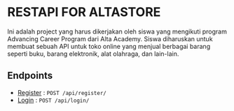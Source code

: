 # RESTAPI FOR ALTASTORE

Ini adalah project yang harus dikerjakan oleh siswa yang mengikuti
program Advancing Career Program dari Alta Academy. 
Siswa diharuskan untuk membuat sebuah API untuk toko online 
yang menjual berbagai barang seperti buku, barang elektronik, 
alat olahraga, dan lain-lain.

## Endpoints
* [Register](register.md) : `POST /api/register/`
* [Login](login.md) : `POST /api/login/`
